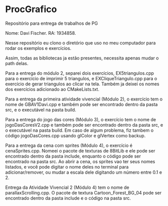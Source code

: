 # ProcGrafico
Repositório para entrega de trabalhos de PG

Nome: Davi Fischer. RA: 1934858.

Nesse repositório eu clono o diretório que uso no meu computador para rodar os exemplos e exercícios.

Assim, todas as bibliotecas ja estão presentes, necessita apenas mudar o path delas.

Para a entrega do módulo 2, separei dois exercícios, EX5triangulos.cpp para o exercício de imprimir 5 triangulos, e EXCliqueTriangulo.cpp para o exercício de gerar triangulos ao clicar na tela.
Também ja deixei os nomes dos exercícios adicionado ao CMakeLists.txt.

Para a entrega da primeira atividade vivencial (Módulo 2), o exercício tem o nome de GBAV1Davi.cpp e também pode ser encontrado dentro da pasta src, e o executável na pasta build.

Para a entrega do jogo das cores (Módulo 3), o exercício tem o nome de jogoDasCoresV2.cpp e também pode ser encontrado dentro da pasta src, e o executável na pasta build. Em caso de algum problema, fiz tambem o código jogoDasCores.cpp usando glColor e glVertex como backup.

Para a entrega da cena com sprites (Módulo 4), o exercício é cenaSprites.cpp. Nomeei o pacote de texturas de 8BitLib e ele pode ser encontrado dentro da pasta include, enquanto o código pode ser encontrado na pasta src.
Ao abrir a cena, os sprites vao ter seus nomes listados, e você pode digitar o nome deles no terminal para adicionar/remover, ou mudar a escala dele digitando um número entre 0.1 e 2.

Entrega da Atividade Vivencial 2 (Módulo 4) tem o nome de parallaxScrolling.cpp. O pacote de textura Cartoon_Forest_BG_04 pode ser encontrado dentro da pasta include e o código na pasta src.
